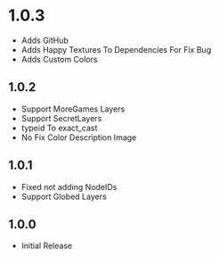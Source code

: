 # 1.0.3
- Adds GitHub
- Adds Happy Textures To Dependencies For Fix Bug
- Adds Custom Colors

## 1.0.2
- Support MoreGames Layers
- Support SecretLayers
- typeid To exact_cast
- No Fix Color Description Image

## 1.0.1
- Fixed not adding NodeIDs
- Support Globed Layers

## 1.0.0
- Initial Release